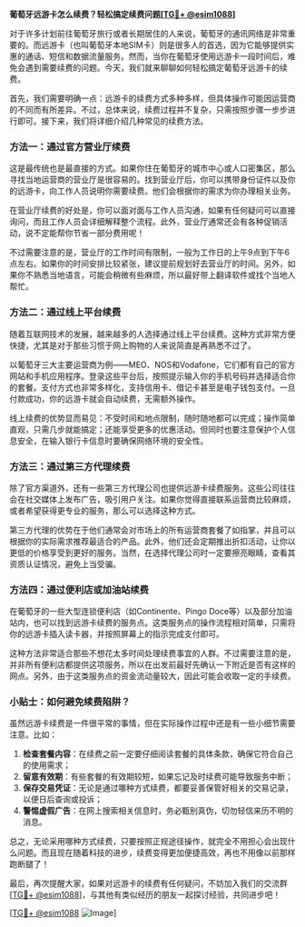 **葡萄牙远游卡怎么续费？轻松搞定续费问题[[TG💪+ @esim1088](https://t.me/s/esim1088)]**

对于许多计划前往葡萄牙旅行或者长期居住的人来说，葡萄牙的通讯网络是非常重要的。而远游卡（也叫葡萄牙本地SIM卡）则是很多人的首选，因为它能够提供实惠的通话、短信和数据流量服务。然而，当你在葡萄牙使用远游卡一段时间后，难免会遇到需要续费的问题。今天，我们就来聊聊如何轻松搞定葡萄牙远游卡的续费。

首先，我们需要明确一点：远游卡的续费方式多种多样，但具体操作可能因运营商的不同而有所差异。不过，总体来说，续费过程并不复杂，只需按照步骤一步步进行即可。接下来，我们将详细介绍几种常见的续费方法。

### 方法一：通过官方营业厅续费

这是最传统也是最直接的方式。如果你住在葡萄牙的城市中心或人口密集区，那么寻找当地运营商的营业厅是很容易的。找到营业厅后，你可以携带身份证件以及你的远游卡，向工作人员说明你需要续费。他们会根据你的需求为你办理相关业务。

在营业厅续费的好处是，你可以面对面与工作人员沟通，如果有任何疑问可以直接询问，而且工作人员会详细解释整个流程。此外，营业厅通常还会有各种促销活动，说不定能帮你节省一部分费用呢！

不过需要注意的是，营业厅的工作时间有限制，一般为工作日的上午9点到下午6点左右。如果你的时间安排比较紧张，建议提前规划好去营业厅的时间。另外，如果你不熟悉当地语言，可能会稍微有些麻烦，所以最好带上翻译软件或找个当地人帮忙。

### 方法二：通过线上平台续费

随着互联网技术的发展，越来越多的人选择通过线上平台续费。这种方式非常方便快捷，尤其是对于那些习惯于网上购物的人来说简直是再熟悉不过了。

以葡萄牙三大主要运营商为例——MEO、NOS和Vodafone，它们都有自己的官方网站和手机应用程序。登录这些平台后，按照提示输入你的手机号码并选择适合你的套餐。支付方式也非常多样化，支持信用卡、借记卡甚至是电子钱包支付。一旦付款成功，你的远游卡就会自动续费，无需额外操作。

线上续费的优势显而易见：不受时间和地点限制，随时随地都可以完成；操作简单直观，只需几步就能搞定；还能享受更多的优惠活动。但同时也要注意保护个人信息安全，在输入银行卡信息时要确保网络环境的安全性。

### 方法三：通过第三方代理续费

除了官方渠道外，还有一些第三方代理公司也提供远游卡续费服务。这些公司往往会在社交媒体上发布广告，吸引用户关注。如果你觉得直接联系运营商比较麻烦，或者希望获得更专业的服务，那么可以选择这种方式。

第三方代理的优势在于他们通常会对市场上的所有运营商套餐了如指掌，并且可以根据你的实际需求推荐最适合的产品。此外，他们还会定期推出折扣活动，让你以更低的价格享受到更好的服务。当然，在选择代理公司时一定要擦亮眼睛，查看其资质认证情况，避免上当受骗。

### 方法四：通过便利店或加油站续费

在葡萄牙的一些大型连锁便利店（如Continente、Pingo Doce等）以及部分加油站内，也可以找到远游卡续费的服务点。这类服务点的操作流程相对简单，只需将你的远游卡插入读卡器，并按照屏幕上的指示完成支付即可。

这种方法非常适合那些不想花太多时间处理续费事宜的人群。不过需要注意的是，并非所有便利店都提供这项服务，所以在出发前最好先确认一下附近是否有这样的网点。另外，由于这类服务点的资金流动量较大，因此可能会收取一定的手续费。

### 小贴士：如何避免续费陷阱？

虽然远游卡续费是一件很平常的事情，但在实际操作过程中还是有一些小细节需要注意。比如：

1. **检查套餐内容**：在续费之前一定要仔细阅读套餐的具体条款，确保它符合自己的使用需求；
2. **留意有效期**：有些套餐的有效期较短，如果忘记及时续费可能导致服务中断；
3. **保存交易凭证**：无论是通过哪种方式续费，都要妥善保管好相关的交易记录，以便日后查询或投诉；
4. **警惕虚假广告**：在网上搜索相关信息时，务必甄别真伪，切勿轻信来历不明的消息。

总之，无论采用哪种方式续费，只要按照正规途径操作，就完全不用担心会出现什么问题。而且现在随着科技的进步，续费变得更加便捷高效，再也不用像以前那样跑断腿了！

最后，再次提醒大家，如果对远游卡的续费有任何疑问，不妨加入我们的交流群[[TG💪+ @esim1088](https://t.me/s/esim1088)]，与其他有类似经历的朋友一起探讨经验，共同进步吧！

[[TG💪+ @esim1088](https://t.me/s/esim1088) ![Image](https://i.postimg.cc/4NQfJmqS/Snipaste-2025-05-13-00-14-12.png)]